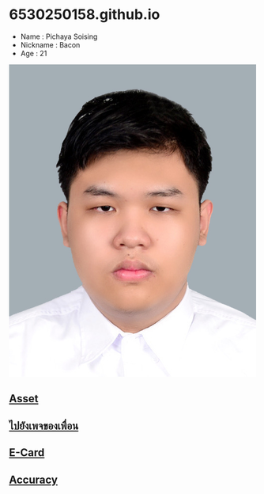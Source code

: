 # 6530250158.github.io
  - Name : Pichaya Soising
  - Nickname : Bacon
  - Age : 21

![Github streak,](Img/01.jpg)


## [Asset](asset.md)

## [ไปยังเพจของเพื่อน](https://1dev04.github.io)

## [E-Card](e_card.md)

## [Accuracy](accuracy.md) 
